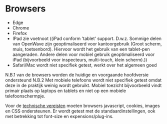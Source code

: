 # Browsers

- Edge
- Chrome
- Firefox
- IPad zie voetnoot ((iPad conform 'tablet' support. D.w.z. Sommige delen van OpenWave zijn geoptimaliseerd voor kantoorgebruik (Groot scherm, muis, toetsenbord). Hiervoor wordt het gebruik van een tablet-pen aangeraden. Andere delen voor mobiel gebruik geoptimaliseerd voor iPad (bijvoorbeeld voor inspecteurs, multi-touch, klein scherm).))
- Safari/Mac wordt niet specifiek getest, werkt over het algemeen goed

N.B.1 van de browsers worden de huidige en voorgaande hoofdversie ondersteund
N.B.2 Met mobiele telefoons wordt niet specifiek getest omdat deze in de praktijk weinig wordt gebruikt. Mobiel toezicht bijvoorbeeld vindt primair plaats op laptops en tablets en niet op een mobiele telefoonschermpje.

Voor de [technische vereisten](/docs/techniek.md) moeten browsers javascript, cookies, images en CSS ondersteunen. Er wordt getest met de standaardinstellingen, ook met betrekking tot font-size en expensions/plug-ins.
